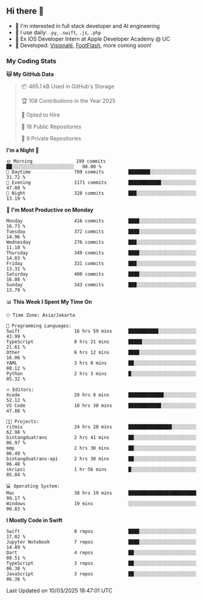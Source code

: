 ## Hi there 👋

- 🤖 I'm interested in full stack developer and AI engineering
- 🌱 I use daily: `.py`, `.swift`, `.js`, `.php`
- 🍎 Ex iOS Developer Intern at Apple Developer Academy @ UC
- 🔨 Developed: [Visionalé](https://apps.apple.com/id/app/visional%C3%A9/id6737191146), [FootFlash](https://apps.apple.com/id/app/footflash/id6550905078), more coming soon!

### My Coding Stats

<!--START_SECTION:waka-->
**🐱 My GitHub Data** 

> 📦 465.1 kB Used in GitHub's Storage 
 > 
> 🏆 108 Contributions in the Year 2025
 > 
> 💼 Opted to Hire
 > 
> 📜 18 Public Repositories 
 > 
> 🔑 9 Private Repositories 
 > 
**I'm a Night 🦉** 

```text
🌞 Morning                199 commits         ██░░░░░░░░░░░░░░░░░░░░░░░   08.00 % 
🌆 Daytime                789 commits         ████████░░░░░░░░░░░░░░░░░   31.72 % 
🌃 Evening                1171 commits        ████████████░░░░░░░░░░░░░   47.08 % 
🌙 Night                  328 commits         ███░░░░░░░░░░░░░░░░░░░░░░   13.19 % 
```
📅 **I'm Most Productive on Monday** 

```text
Monday                   416 commits         ████░░░░░░░░░░░░░░░░░░░░░   16.73 % 
Tuesday                  372 commits         ████░░░░░░░░░░░░░░░░░░░░░   14.96 % 
Wednesday                276 commits         ███░░░░░░░░░░░░░░░░░░░░░░   11.10 % 
Thursday                 349 commits         ████░░░░░░░░░░░░░░░░░░░░░   14.03 % 
Friday                   331 commits         ███░░░░░░░░░░░░░░░░░░░░░░   13.31 % 
Saturday                 400 commits         ████░░░░░░░░░░░░░░░░░░░░░   16.08 % 
Sunday                   343 commits         ███░░░░░░░░░░░░░░░░░░░░░░   13.79 % 
```


📊 **This Week I Spent My Time On** 

```text
🕑︎ Time Zone: Asia/Jakarta

💬 Programming Languages: 
Swift                    16 hrs 59 mins      ███████████░░░░░░░░░░░░░░   43.99 % 
TypeScript               8 hrs 21 mins       █████░░░░░░░░░░░░░░░░░░░░   21.61 % 
Other                    6 hrs 12 mins       ████░░░░░░░░░░░░░░░░░░░░░   16.06 % 
YAML                     3 hrs 8 mins        ██░░░░░░░░░░░░░░░░░░░░░░░   08.12 % 
Python                   2 hrs 3 mins        █░░░░░░░░░░░░░░░░░░░░░░░░   05.32 % 

🔥 Editors: 
Xcode                    20 hrs 8 mins       █████████████░░░░░░░░░░░░   52.12 % 
VS Code                  18 hrs 30 mins      ████████████░░░░░░░░░░░░░   47.88 % 

🐱‍💻 Projects: 
ritmix                   24 hrs 20 mins      ████████████████░░░░░░░░░   62.98 % 
bintangduatrans          2 hrs 41 mins       ██░░░░░░░░░░░░░░░░░░░░░░░   06.97 % 
mmp                      2 hrs 30 mins       ██░░░░░░░░░░░░░░░░░░░░░░░   06.49 % 
bintangduatrans-api      2 hrs 30 mins       ██░░░░░░░░░░░░░░░░░░░░░░░   06.48 % 
skripsi                  1 hr 56 mins        █░░░░░░░░░░░░░░░░░░░░░░░░   05.04 % 

💻 Operating System: 
Mac                      38 hrs 19 mins      █████████████████████████   99.17 % 
Windows                  19 mins             ░░░░░░░░░░░░░░░░░░░░░░░░░   00.83 % 
```

**I Mostly Code in Swift** 

```text
Swift                    8 repos             ████░░░░░░░░░░░░░░░░░░░░░   17.02 % 
Jupyter Notebook         7 repos             ████░░░░░░░░░░░░░░░░░░░░░   14.89 % 
Dart                     4 repos             ██░░░░░░░░░░░░░░░░░░░░░░░   08.51 % 
TypeScript               3 repos             ██░░░░░░░░░░░░░░░░░░░░░░░   06.38 % 
JavaScript               3 repos             ██░░░░░░░░░░░░░░░░░░░░░░░   06.38 % 
```




 Last Updated on 10/03/2025 18:47:01 UTC
<!--END_SECTION:waka-->

<!--
**nico-samuelson/nico-samuelson** is a ✨ _special_ ✨ repository because its `README.md` (this file) appears on your GitHub profile.

Here are some ideas to get you started:

- 🔭 I’m currently working on ...
- 🌱 I’m currently learning ...
- 👯 I’m looking to collaborate on ...
- 🤔 I’m looking for help with ...
- 💬 Ask me about ...
- 📫 How to reach me: ...
- 😄 Pronouns: ...
- ⚡ Fun fact: ...
-->
